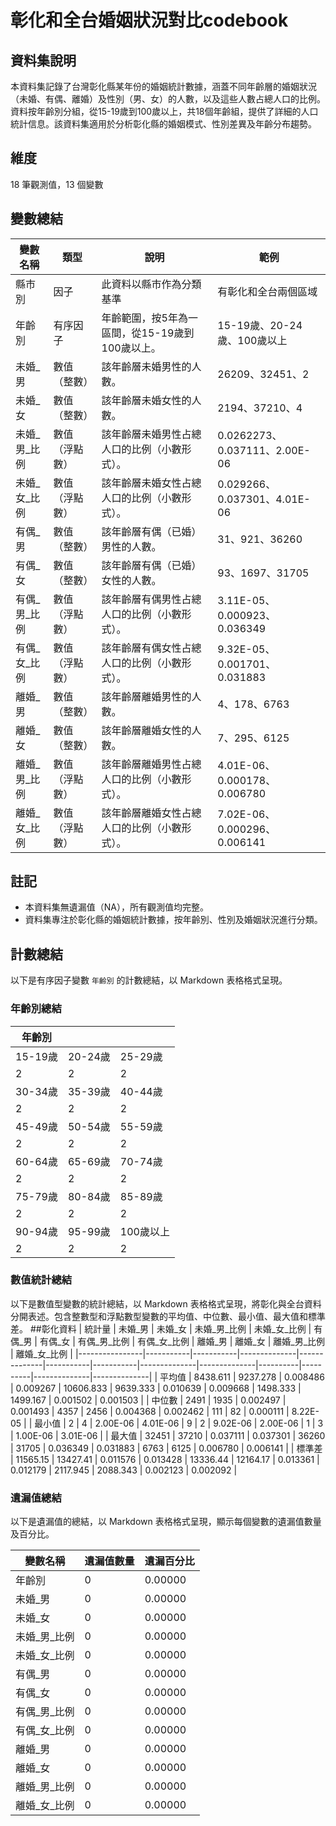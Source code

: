 # 彰化和全台婚姻狀況對比codebook

## 資料集說明

本資料集記錄了台灣彰化縣某年份的婚姻統計數據，涵蓋不同年齡層的婚姻狀況（未婚、有偶、離婚）及性別（男、女）的人數，以及這些人數占總人口的比例。資料按年齡別分組，從15-19歲到100歲以上，共18個年齡組，提供了詳細的人口統計信息。該資料集適用於分析彰化縣的婚姻模式、性別差異及年齡分布趨勢。

## 維度

18 筆觀測值，13 個變數

## 變數總結

| 變數名稱       | 類型           | 說明                                                                 | 範例                              |
|----------------|----------------|----------------------------------------------------------------------|-----------------------------------|
|縣市別          | 因子           |  此資料以縣市作為分類基準| 有彰化和全台兩個區域|
| 年齡別         | 有序因子       | 年齡範圍，按5年為一區間，從15-19歲到100歲以上。                     | 15-19歲、20-24歲、100歲以上       |
| 未婚_男        | 數值（整數）   | 該年齡層未婚男性的人數。                                             | 26209、32451、2                   |
| 未婚_女        | 數值（整數）   | 該年齡層未婚女性的人數。                                             | 2194、37210、4                    |
| 未婚_男_比例   | 數值（浮點數） | 該年齡層未婚男性占總人口的比例（小數形式）。                         | 0.0262273、0.037111、2.00E-06     |
| 未婚_女_比例   | 數值（浮點數） | 該年齡層未婚女性占總人口的比例（小數形式）。                         | 0.029266、0.037301、4.01E-06      |
| 有偶_男        | 數值（整數）   | 該年齡層有偶（已婚）男性的人數。                                     | 31、921、36260                    |
| 有偶_女        | 數值（整數）   | 該年齡層有偶（已婚）女性的人數。                                     | 93、1697、31705                   |
| 有偶_男_比例   | 數值（浮點數） | 該年齡層有偶男性占總人口的比例（小數形式）。                         | 3.11E-05、0.000923、0.036349      |
| 有偶_女_比例   | 數值（浮點數） | 該年齡層有偶女性占總人口的比例（小數形式）。                         | 9.32E-05、0.001701、0.031883      |
| 離婚_男        | 數值（整數）   | 該年齡層離婚男性的人數。                                             | 4、178、6763                      |
| 離婚_女        | 數值（整數）   | 該年齡層離婚女性的人數。                                             | 7、295、6125                      |
| 離婚_男_比例   | 數值（浮點數） | 該年齡層離婚男性占總人口的比例（小數形式）。                         | 4.01E-06、0.000178、0.006780      |
| 離婚_女_比例   | 數值（浮點數） | 該年齡層離婚女性占總人口的比例（小數形式）。                         | 7.02E-06、0.000296、0.006141      |

## 註記
- 本資料集無遺漏值（NA），所有觀測值均完整。
- 資料集專注於彰化縣的婚姻統計數據，按年齡別、性別及婚姻狀況進行分類。

## 計數總結

以下是有序因子變數 `年齡別` 的計數總結，以 Markdown 表格格式呈現。

### 年齡別總結

| 年齡別         |         |         |
|----------------|---------|---------|
| 15-19歲        | 20-24歲 | 25-29歲 |
| 2              | 2       | 2       |
| 30-34歲        | 35-39歲 | 40-44歲 |
| 2              | 2       | 2       |
| 45-49歲        | 50-54歲 | 55-59歲 |
| 2              | 2       | 2       |
| 60-64歲        | 65-69歲 | 70-74歲 |
| 2              | 2       | 2       |
| 75-79歲        | 80-84歲 | 85-89歲 |
| 2              | 2       | 2       |
| 90-94歲        | 95-99歲 | 100歲以上 |
| 2              | 2       | 2       |

### 數值統計總結

以下是數值型變數的統計總結，以 Markdown 表格格式呈現，將彰化與全台資料分開表述。包含整數型和浮點數型變數的平均值、中位數、最小值、最大值和標準差。
##彰化資料
| 統計量         | 未婚_男   | 未婚_女   | 未婚_男_比例 | 未婚_女_比例 | 有偶_男   | 有偶_女   | 有偶_男_比例 | 有偶_女_比例 | 離婚_男  | 離婚_女  | 離婚_男_比例 | 離婚_女_比例 |
|----------------|-----------|-----------|--------------|--------------|-----------|-----------|--------------|--------------|----------|----------|--------------|--------------|
| 平均值         | 8438.611  | 9237.278  | 0.008486     | 0.009267     | 10606.833 | 9639.333  | 0.010639     | 0.009668     | 1498.333 | 1499.167 | 0.001502     | 0.001503     |
| 中位數         | 2491      | 1935      | 0.002497     | 0.001493     | 4357      | 2456      | 0.004368     | 0.002462     | 111      | 82       | 0.000111     | 8.22E-05     |
| 最小值         | 2         | 4         | 2.00E-06     | 4.01E-06     | 9         | 2         | 9.02E-06     | 2.00E-06     | 1        | 3        | 1.00E-06     | 3.01E-06     |
| 最大值         | 32451     | 37210     | 0.037111     | 0.037301     | 36260     | 31705     | 0.036349     | 0.031883     | 6763     | 6125     | 0.006780     | 0.006141     |
| 標準差         | 11565.15  | 13427.41  | 0.011576     | 0.013428     | 13336.44  | 12164.17  | 0.013361     | 0.012179     | 2117.945 | 2088.343 | 0.002123     | 0.002092     |

### 遺漏值總結

以下是遺漏值的總結，以 Markdown 表格格式呈現，顯示每個變數的遺漏值數量及百分比。

| 變數名稱       | 遺漏值數量 | 遺漏百分比 |
|----------------|------------|------------|
| 年齡別         | 0          | 0.00000    |
| 未婚_男        | 0          | 0.00000    |
| 未婚_女        | 0          | 0.00000    |
| 未婚_男_比例   | 0          | 0.00000    |
| 未婚_女_比例   | 0          | 0.00000    |
| 有偶_男        | 0          | 0.00000    |
| 有偶_女        | 0          | 0.00000    |
| 有偶_男_比例   | 0          | 0.00000    |
| 有偶_女_比例   | 0          | 0.00000    |
| 離婚_男        | 0          | 0.00000    |
| 離婚_女        | 0          | 0.00000    |
| 離婚_男_比例   | 0          | 0.00000    |
| 離婚_女_比例   | 0          | 0.00000    |
